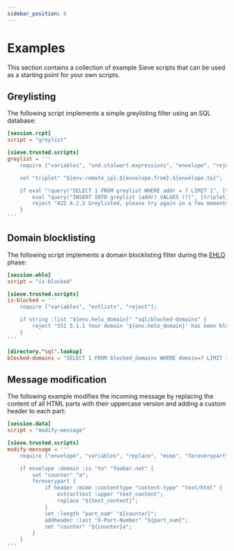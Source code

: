 ```yaml
---
sidebar_position: 6
---
```


# Examples

This section contains a collection of example Sieve scripts that can be used as a starting point for your own scripts.

## Greylisting

The following script implements a simple greylisting filter using an SQL database:

```toml
[session.rcpt]
script = "greylist"

[sieve.trusted.scripts]
greylist = '''
    require ["variables", "vnd.stalwart.expressions", "envelope", "reject"];

    set "triplet" "${env.remote_ip}.${envelope.from}.${envelope.to}";

    if eval "!query("SELECT 1 FROM greylist WHERE addr = ? LIMIT 1", [triplet])" {
        eval "query("INSERT INTO greylist (addr) VALUES (?)", [triplet])";
        reject "422 4.2.2 Greylisted, please try again in a few moments.";
    }
'''
```

## Domain blocklisting

The following script implements a domain blocklisting filter during the [EHLO](/docs/smtp/inbound/ehlo) phase:

```toml
[session.ehlo]
script = "is-blocked"

[sieve.trusted.scripts]
is-blocked = '''
    require ["variables", "extlists", "reject"];

    if string :list "${env.helo_domain}" "sql/blocked-domains" {
        reject "551 5.1.1 Your domain '${env.helo_domain}' has been blocklisted.";
    }
'''

[directory."sql".lookup]
blocked-domains = "SELECT 1 FROM blocked_domains WHERE domain=? LIMIT 1"

```

## Message modification

The following example modifies the incoming message by replacing the content of all HTML parts with their uppercase version and adding a custom header to each part:

```toml
[session.data]
script = "modify-message"

[sieve.trusted.scripts]
modify-message = '''
    require ["envelope", "variables", "replace", "mime", "foreverypart", "editheader", "extracttext"];

    if envelope :domain :is "to" "foobar.net" {
        set "counter" "a";
        foreverypart {
            if header :mime :contenttype "content-type" "text/html" {
                extracttext :upper "text_content";
                replace "${text_content}";
            }
            set :length "part_num" "${counter}";
            addheader :last "X-Part-Number" "${part_num}";
            set "counter" "${counter}a";
        }
    }
'''
```
